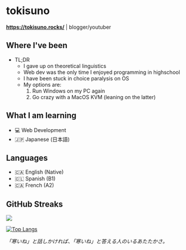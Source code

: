 # tokisuno
**https://tokisuno.rocks/** | blogger/youtuber
## Where I've been
- TL;DR
  * I gave up on theoretical linguistics
  * Web dev was the only time I enjoyed programming in highschool
  * I have been stuck in choice paralysis on OS
  * My options are:
    1. Run Windows on my PC again
    2. Go crazy with a MacOS KVM (leaning on the latter)

## What I am learning 
- 💻 Web Development
- 🇯🇵 Japanese (日本語)

## Languages
- 🇨🇦 English (Native)
- 🇨🇱 Spanish (B1)
- 🇨🇦 French  (A2)

## GitHub Streaks
<a href="https://git.io/streak-stats">
 <img src="https://streak-stats.demolab.com?user=tokisuno&theme=tokyonight&border_radius=5&date_format=%5BY.%5Dn.j"/>
</a>

[![Top Langs](https://github-readme-stats.vercel.app/api/top-langs/?username=tokisuno&hide=html&theme=dracula)](https://github.com/anuraghazra/github-readme-stats)

*「寒いね」と話しかければ、「寒いね」と答える人のいるあたたかさ。*

